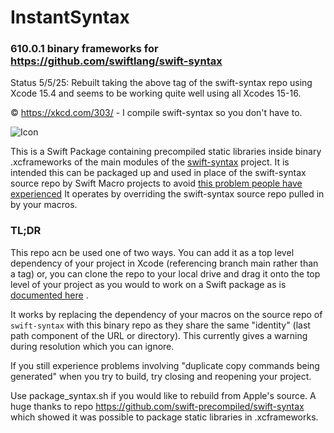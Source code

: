  # InstantSyntax

### 610.0.1 binary frameworks for https://github.com/swiftlang/swift-syntax

Status 5/5/25: Rebuilt taking the above tag of the swift-syntax repo using 
Xcode 15.4 and seems to be working quite well using all Xcodes 15-16.

© https://xkcd.com/303/ - I compile swift-syntax so you don't have to.

![Icon](https://imgs.xkcd.com/comics/compiling.png)

This is a Swift Package containing precompiled static libraries inside binary .xcframeworks of the main 
modules of the [swift-syntax](https://github.com/swiftlang/swift-syntax) project.
It is intended this can be packaged up and used in place of the swift-syntax
source repo by Swift Macro projects to avoid [this problem people have
 experienced](https://forums.swift.org/t/compilation-extremely-slow-since-macros-adoption/67921/65) 
It operates by overriding the swift-syntax source repo pulled in by your macros.

### TL;DR

This repo acn be used one of two ways. You can add it as a top level dependency of your project in Xcode (referencing branch main rather than a tag) or,
you can clone the repo to your local drive and drag it onto the top level of your project as you would to work on a Swift package as is
[documented here](https://developer.apple.com/documentation/xcode/editing-a-package-dependency-as-a-local-package) .

It works by replacing the dependency of your macros on the source repo of `swift-syntax` with this binary repo as they share the same "identity" (last path component of the URL or directory). This currently gives a warning during resolution which you can ignore.

If you still experience problems involving "duplicate copy commands being 
generated" when you try to build, try closing and reopening your project.

Use package_syntax.sh if you would like to rebuild from Apple's source.
A huge thanks to repo https://github.com/swift-precompiled/swift-syntax
which showed it was possible to package static libraries in .xcframeworks.
